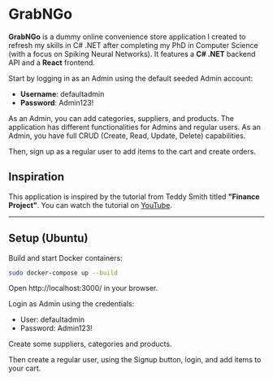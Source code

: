 # GrabNGo

**GrabNGo** is a dummy online convenience store application I created to refresh my skills in C# .NET after completing my PhD in Computer Science (with a focus on Spiking Neural Networks). It features a **C# .NET** backend API and a **React** frontend.

Start by logging in as an Admin using the default seeded Admin account:
- **Username**: defaultadmin
- **Password**: Admin123!

As an Admin, you can add categories, suppliers, and products. The application has different functionalities for Admins and regular users. As an Admin, you have full CRUD (Create, Read, Update, Delete) capabilities.

Then, sign up as a regular user to add items to the cart and create orders.

## Inspiration

This application is inspired by the tutorial from Teddy Smith titled **"Finance Project"**. You can watch the tutorial on [YouTube](https://youtu.be/XSLm9PHnkxI?si=nzB360_g7GmGd1b0).

---

## Setup (Ubuntu)

Build and start Docker containers:

```bash
sudo docker-compose up --build
```
Open http://localhost:3000/ in your browser.

Login as Admin using the credentials:
- User: defaultadmin
- Password: Admin123!

Create some suppliers, categories and products. 

Then create a regular user, using the Signup button, login, and add items to your cart. 
